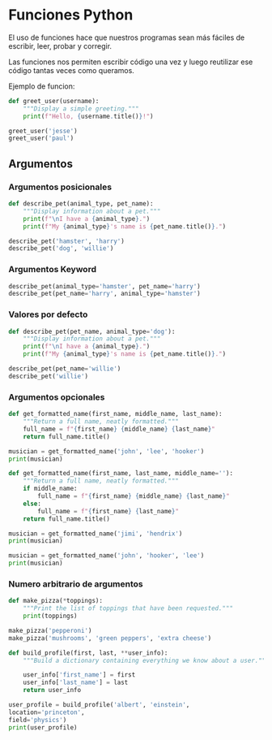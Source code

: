 # Funciones Python

El uso de funciones hace que nuestros programas sean más fáciles de escribir, leer, probar y corregir.

Las funciones nos permiten escribir código una vez y luego reutilizar ese código tantas veces como queramos.

Ejemplo de funcion:

```python
def greet_user(username):
    """Display a simple greeting."""
    print(f"Hello, {username.title()}!")

greet_user('jesse')
greet_user('paul')
```

## Argumentos
### Argumentos posicionales
```python
def describe_pet(animal_type, pet_name):
    """Display information about a pet."""
    print(f"\nI have a {animal_type}.")
    print(f"My {animal_type}'s name is {pet_name.title()}.")

describe_pet('hamster', 'harry')
describe_pet('dog', 'willie')
```

### Argumentos Keyword
```python
describe_pet(animal_type='hamster', pet_name='harry')
describe_pet(pet_name='harry', animal_type='hamster')
```

### Valores por defecto
```python
def describe_pet(pet_name, animal_type='dog'):
    """Display information about a pet."""
    print(f"\nI have a {animal_type}.")
    print(f"My {animal_type}'s name is {pet_name.title()}.")

describe_pet(pet_name='willie')
describe_pet('willie')
```

### Argumentos opcionales
```python
def get_formatted_name(first_name, middle_name, last_name):
    """Return a full name, neatly formatted."""
    full_name = f"{first_name} {middle_name} {last_name}"
    return full_name.title()

musician = get_formatted_name('john', 'lee', 'hooker')
print(musician)

def get_formatted_name(first_name, last_name, middle_name=''):
    """Return a full name, neatly formatted."""
    if middle_name:
        full_name = f"{first_name} {middle_name} {last_name}"
    else:
        full_name = f"{first_name} {last_name}"
    return full_name.title()

musician = get_formatted_name('jimi', 'hendrix')
print(musician)

musician = get_formatted_name('john', 'hooker', 'lee')
print(musician)
```

### Numero arbitrario de argumentos
```python
def make_pizza(*toppings):
    """Print the list of toppings that have been requested."""
    print(toppings)

make_pizza('pepperoni')
make_pizza('mushrooms', 'green peppers', 'extra cheese')
```

```python
def build_profile(first, last, **user_info):
    """Build a dictionary containing everything we know about a user."""

    user_info['first_name'] = first
    user_info['last_name'] = last
    return user_info

user_profile = build_profile('albert', 'einstein',
location='princeton',
field='physics')
print(user_profile)
```
